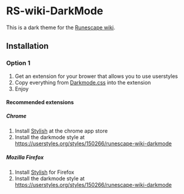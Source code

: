 # RS-wiki-DarkMode
This is a dark theme for the [Runescape wiki](http://runescape.wikia.com/wiki/RuneScape_Wiki).

## Installation
### Option 1
1. Get an extension for your brower that allows you to use userstyles
2. Copy everything from [Darkmode.css](Darkmode.css) into the extension
3. Enjoy
#### Recommended extensions
##### Chrome
1. Install [Stylish](https://chrome.google.com/webstore/detail/stylish-custom-themes-for/fjnbnpbmkenffdnngjfgmeleoegfcffe?hl=en) at the chrome app store
2. Install the darkmode style at https://userstyles.org/styles/150266/runescape-wiki-darkmode
##### Mozilla Firefox
1. Install [Stylish](https://addons.mozilla.org/nl/firefox/addon/stylish/) for Firefox
2. Install the darkmode style at https://userstyles.org/styles/150266/runescape-wiki-darkmode
